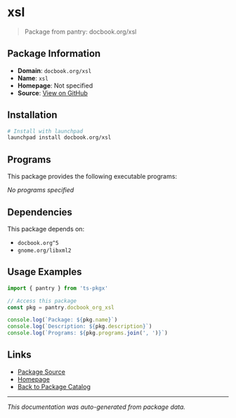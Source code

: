 # xsl

> Package from pantry: docbook.org/xsl

## Package Information

- **Domain**: `docbook.org/xsl`
- **Name**: `xsl`
- **Homepage**: Not specified
- **Source**: [View on GitHub](https://github.com/pkgxdev/pantry/tree/main/projects/docbook.org/xsl/package.yml)

## Installation

```bash
# Install with launchpad
launchpad install docbook.org/xsl
```

## Programs

This package provides the following executable programs:

*No programs specified*

## Dependencies

This package depends on:

- `docbook.org^5`
- `gnome.org/libxml2`

## Usage Examples

```typescript
import { pantry } from 'ts-pkgx'

// Access this package
const pkg = pantry.docbook_org_xsl

console.log(`Package: ${pkg.name}`)
console.log(`Description: ${pkg.description}`)
console.log(`Programs: ${pkg.programs.join(', ')}`)
```

## Links

- [Package Source](https://github.com/pkgxdev/pantry/tree/main/projects/docbook.org/xsl/package.yml)
- [Homepage](#)
- [Back to Package Catalog](../package-catalog.md)

---

*This documentation was auto-generated from package data.*
